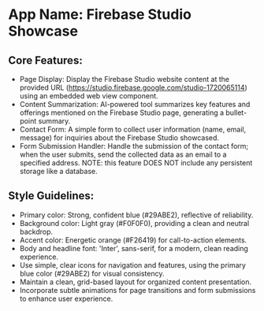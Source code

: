 # **App Name**: Firebase Studio Showcase

## Core Features:

- Page Display: Display the Firebase Studio website content at the provided URL (https://studio.firebase.google.com/studio-1720065114) using an embedded web view component.
- Content Summarization: AI-powered tool summarizes key features and offerings mentioned on the Firebase Studio page, generating a bullet-point summary.
- Contact Form: A simple form to collect user information (name, email, message) for inquiries about the Firebase Studio showcased.
- Form Submission Handler: Handle the submission of the contact form; when the user submits, send the collected data as an email to a specified address. NOTE: this feature DOES NOT include any persistent storage like a database.

## Style Guidelines:

- Primary color: Strong, confident blue (#29ABE2), reflective of reliability.
- Background color: Light gray (#F0F0F0), providing a clean and neutral backdrop.
- Accent color: Energetic orange (#F26419) for call-to-action elements.
- Body and headline font: 'Inter', sans-serif, for a modern, clean reading experience.
- Use simple, clear icons for navigation and features, using the primary blue color (#29ABE2) for visual consistency.
- Maintain a clean, grid-based layout for organized content presentation.
- Incorporate subtle animations for page transitions and form submissions to enhance user experience.